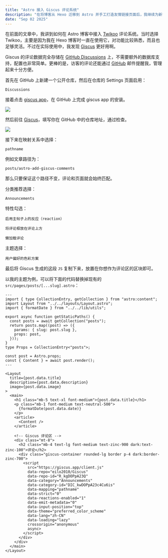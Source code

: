 ```yaml
---
title: "Astro 接入 Giscus 评论系统"
description: "在将博客从 Hexo 迁移到 Astro 并手工打造友情链接页面后，我继续为新博客加入评论功能。最终选择了 Twikoo 作为评论系统，保留原有的灵活体验，并分享了完整的集成方法和代码示例，助你快速在 Astro 博客中启用互动交流。"
date: "Sep 02 2025"
---
```

在前面的文章中，我讲到如何在 Astro 博客中接入 [Twikoo](https://twikoo.js.org/) 评论系统。当时选择 Twikoo，主要是因为我在 Hexo 博客时一直在使用它，对功能比较熟悉，而且也足够灵活。不过在实际使用中，我发现 [Giscus](https://giscus.app/) 更好用啊。

Giscus 的评论数据完全存储在 [GitHub Discussions](https://docs.github.com/en/discussions) 上，不需要额外的数据库支持，配置也非常简单。更棒的是，访客的评论还能通过 [GitHub](https://github.com/) 邮件提醒我，管理起来十分方便。

首先在 GitHub 上新建一个公开仓库，然后在仓库的 Settings 页面启用：

```
Discussions
```

接着点击 [giscus app](https://github.com/apps/giscus)，在 GitHub 上完成 giscus app 的安装。

![](https://i.284628.xyz/ZIJQRmtU.webp)

然后前往 [Giscus](https://giscus.app/)，填写你在 GitHub 中的仓库地址，通过检查。

![](https://i.284628.xyz/gAbeEBRE.webp)

接下来在映射关系中选择：

```
pathname
```

例如文章路径为：

```
posts/astro-add-giscus-comments
```

那么只要保证这个路径不变，评论和页面就会始终匹配。

分类推荐选择：

```
Announcements
```

特性勾选：

```
启用主帖子上的反应（reaction）
```

```
将评论框放在评论上方
```

```
懒加载评论
```

主题选择：

```
用户偏好的色彩方案
```

最后将 Giscus 生成的这段 `JS` 复制下来，放置在你想作为评论区的区块即可。

以我的主题为例，可以将下面的代码替换掉现有的 `src/pages/posts/[...slug].astro`：

```
---
import { type CollectionEntry, getCollection } from "astro:content";
import Layout from "../../layouts/Layout.astro";
import { formatDate } from "../../lib/utils";

export async function getStaticPaths() {
  const posts = await getCollection("posts");
  return posts.map((post) => ({
    params: { slug: post.slug },
    props: post,
  }));
}
type Props = CollectionEntry<"posts">;

const post = Astro.props;
const { Content } = await post.render();
---

<Layout
  title={post.data.title}
  description={post.data.description}
  image={post.data.image}
>
  <main>
    <h1 class="mb-5 text-xl font-medium">{post.data.title}</h1>
    <p class="mb-1 font-medium text-neutral-500">
      {formatDate(post.data.date)}
    </p>
    <article>
      <Content />
    </article>
    
    <!-- Giscus 评论区 -->
    <div class="mt-8">
      <h2 class="mb-4 text-lg font-medium text-zinc-900 dark:text-zinc-100">评论</h2>
      <div class="giscus-container rounded-lg border p-4 dark:border-zinc-700">
        <script 
          src="https://giscus.app/client.js"
          data-repo="eilo2010/Giscus"
          data-repo-id="R_kgDOPpA23Q"
          data-category="Announcements"
          data-category-id="DIC_kwDOPpA23c4Cu6is"
          data-mapping="pathname"
          data-strict="0"
          data-reactions-enabled="1"
          data-emit-metadata="0"
          data-input-position="top"
          data-theme="preferred_color_scheme"
          data-lang="zh-CN"
          data-loading="lazy"
          crossorigin="anonymous"
          async>
        </script>
      </div>
    </div>
  </main>
</Layout>
```